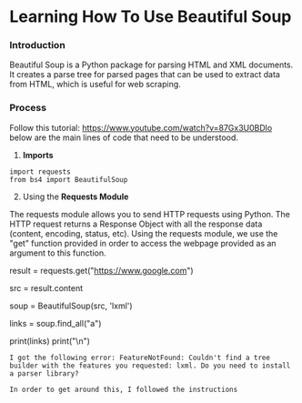 # Learning How To Use Beautiful Soup

### Introduction

Beautiful Soup is a Python package for parsing HTML and XML documents. It creates a parse tree for parsed pages that can be used to extract data from HTML, which is useful for web scraping.

### Process

Follow this tutorial: https://www.youtube.com/watch?v=87Gx3U0BDlo below are the main lines of code that need to be understood.

1. **Imports**

```
import requests
from bs4 import BeautifulSoup
```

2. Using the **Requests Module**

The requests module allows you to send HTTP requests using Python. The HTTP request returns a Response Object with all the response data (content, encoding, status, etc). Using the requests module, we use the "get" function provided in order to access the webpage provided as an argument to this function.

result = requests.get("https://www.google.com")

src = result.content

soup = BeautifulSoup(src, 'lxml')

links = soup.find_all("a")

print(links)
print("\n")
```
I got the following error: FeatureNotFound: Couldn't find a tree builder with the features you requested: lxml. Do you need to install a parser library?

In order to get around this, I followed the instructions 
